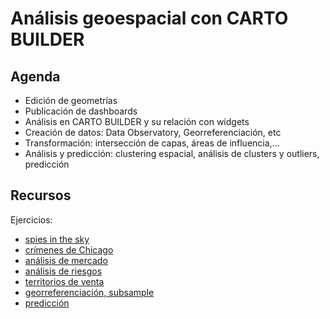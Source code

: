 Análisis geoespacial con CARTO BUILDER
==========================================

## Agenda

* Edición de geometrías
* Publicación de dashboards
* Análisis en CARTO BUILDER y su relación con widgets
* Creación de datos: Data Observatory, Georreferenciación, etc
* Transformación: intersección de capas, áreas de influencia,...
* Análisis y predicción: clustering espacial, análisis de clusters y outliers, predicción


## Recursos

Ejercicios:

* [spies in the sky](exercises/spies_sky.md)
* [crímenes de Chicago](exercises/chicago.md)
* [análisis de mercado](exercises/dominos.md)
* [análisis de riesgos](exercises/railways.md)
* [territorios de venta](exercises/portland.md)
* [georreferenciación, subsample](exercises/TODO)
* [predicción](exercises/TODO)